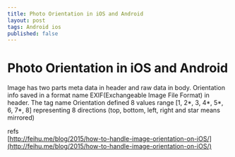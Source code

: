 ```yaml
---
title: Photo Orientation in iOS and Android 
layout: post
tags: Android ios
published: false
---
```


# Photo Orientation in iOS and Android  
Image has two parts meta data in header and raw data in body. Orientation info saved in a format name EXIF(Exchangeable Image File Format) in header. The tag name Orientation defined 8 values range [1, 2\*, 3, 4\*, 5\*, 6, 7\*, 8] representing 8 directions (top, bottom, left, right and star means mirrored)


refs  
[http://feihu.me/blog/2015/how-to-handle-image-orientation-on-iOS/](http://feihu.me/blog/2015/how-to-handle-image-orientation-on-iOS/)  